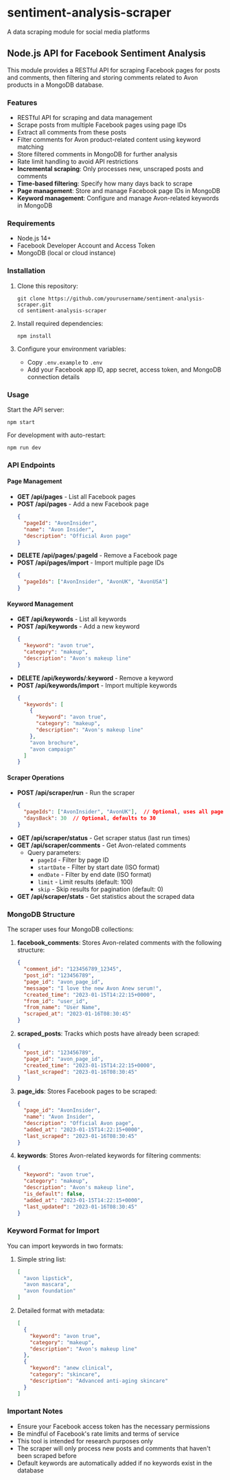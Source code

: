 # sentiment-analysis-scraper
A data scraping module for social media platforms

## Node.js API for Facebook Sentiment Analysis

This module provides a RESTful API for scraping Facebook pages for posts and comments, then filtering and storing comments related to Avon products in a MongoDB database.

### Features

- RESTful API for scraping and data management
- Scrape posts from multiple Facebook pages using page IDs
- Extract all comments from these posts
- Filter comments for Avon product-related content using keyword matching
- Store filtered comments in MongoDB for further analysis
- Rate limit handling to avoid API restrictions
- **Incremental scraping**: Only processes new, unscraped posts and comments
- **Time-based filtering**: Specify how many days back to scrape
- **Page management**: Store and manage Facebook page IDs in MongoDB
- **Keyword management**: Configure and manage Avon-related keywords in MongoDB

### Requirements

- Node.js 14+
- Facebook Developer Account and Access Token
- MongoDB (local or cloud instance)

### Installation

1. Clone this repository:
   ```
   git clone https://github.com/yourusername/sentiment-analysis-scraper.git
   cd sentiment-analysis-scraper
   ```

2. Install required dependencies:
   ```
   npm install
   ```

3. Configure your environment variables:
   - Copy `.env.example` to `.env`
   - Add your Facebook app ID, app secret, access token, and MongoDB connection details

### Usage

Start the API server:
```
npm start
```

For development with auto-restart:
```
npm run dev
```

### API Endpoints

#### Page Management

- **GET /api/pages** - List all Facebook pages
- **POST /api/pages** - Add a new Facebook page
  ```json
  {
    "pageId": "AvonInsider",
    "name": "Avon Insider",
    "description": "Official Avon page"
  }
  ```
- **DELETE /api/pages/:pageId** - Remove a Facebook page
- **POST /api/pages/import** - Import multiple page IDs
  ```json
  {
    "pageIds": ["AvonInsider", "AvonUK", "AvonUSA"]
  }
  ```

#### Keyword Management

- **GET /api/keywords** - List all keywords
- **POST /api/keywords** - Add a new keyword
  ```json
  {
    "keyword": "avon true",
    "category": "makeup",
    "description": "Avon's makeup line"
  }
  ```
- **DELETE /api/keywords/:keyword** - Remove a keyword
- **POST /api/keywords/import** - Import multiple keywords
  ```json
  {
    "keywords": [
      {
        "keyword": "avon true",
        "category": "makeup",
        "description": "Avon's makeup line"
      },
      "avon brochure",
      "avon campaign"
    ]
  }
  ```

#### Scraper Operations

- **POST /api/scraper/run** - Run the scraper
  ```json
  {
    "pageIds": ["AvonInsider", "AvonUK"],  // Optional, uses all pages if not provided
    "daysBack": 30  // Optional, defaults to 30
  }
  ```
- **GET /api/scraper/status** - Get scraper status (last run times)
- **GET /api/scraper/comments** - Get Avon-related comments
  - Query parameters:
    - `pageId` - Filter by page ID
    - `startDate` - Filter by start date (ISO format)
    - `endDate` - Filter by end date (ISO format)
    - `limit` - Limit results (default: 100)
    - `skip` - Skip results for pagination (default: 0)
- **GET /api/scraper/stats** - Get statistics about the scraped data

### MongoDB Structure

The scraper uses four MongoDB collections:

1. **facebook_comments**: Stores Avon-related comments with the following structure:
   ```json
   {
     "comment_id": "123456789_12345",
     "post_id": "123456789",
     "page_id": "avon_page_id",
     "message": "I love the new Avon Anew serum!",
     "created_time": "2023-01-15T14:22:15+0000",
     "from_id": "user_id",
     "from_name": "User Name",
     "scraped_at": "2023-01-16T08:30:45"
   }
   ```

2. **scraped_posts**: Tracks which posts have already been scraped:
   ```json
   {
     "post_id": "123456789",
     "page_id": "avon_page_id",
     "created_time": "2023-01-15T14:22:15+0000",
     "last_scraped": "2023-01-16T08:30:45"
   }
   ```

3. **page_ids**: Stores Facebook pages to be scraped:
   ```json
   {
     "page_id": "AvonInsider",
     "name": "Avon Insider",
     "description": "Official Avon page",
     "added_at": "2023-01-15T14:22:15+0000",
     "last_scraped": "2023-01-16T08:30:45"
   }
   ```

4. **keywords**: Stores Avon-related keywords for filtering comments:
   ```json
   {
     "keyword": "avon true",
     "category": "makeup",
     "description": "Avon's makeup line",
     "is_default": false,
     "added_at": "2023-01-15T14:22:15+0000",
     "last_updated": "2023-01-16T08:30:45"
   }
   ```

### Keyword Format for Import

You can import keywords in two formats:

1. Simple string list:
   ```json
   [
     "avon lipstick",
     "avon mascara",
     "avon foundation"
   ]
   ```

2. Detailed format with metadata:
   ```json
   [
     {
       "keyword": "avon true",
       "category": "makeup",
       "description": "Avon's makeup line"
     },
     {
       "keyword": "anew clinical",
       "category": "skincare",
       "description": "Advanced anti-aging skincare"
     }
   ]
   ```

### Important Notes

- Ensure your Facebook access token has the necessary permissions
- Be mindful of Facebook's rate limits and terms of service
- This tool is intended for research purposes only
- The scraper will only process new posts and comments that haven't been scraped before
- Default keywords are automatically added if no keywords exist in the database
